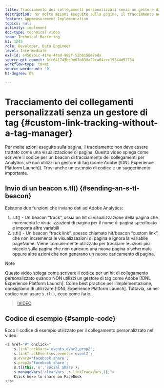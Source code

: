 ```yaml
---
title: Tracciamento dei collegamenti personalizzati senza un gestore di tag
description: Per molte azioni eseguite sulla pagina, il tracciamento non deve essere trattato come una visualizzazione di pagina. Questo video spiega come scrivere il codice per un beacon di tracciamento dei collegamenti per Analytics, se non utilizzi un gestore di tag (come Experience Platform Launch). Trovi anche un esempio di codice e un suggerimento importante.
feature: Appmeasurement Implementation
topics: null
activity: implement
doc-type: technical video
team: Technical Marketing
kt: 1845
role: Developer, Data Engineer
level: Intermediate
exl-id: e4567b1c-414e-44ad-982f-52b0150e7eda
source-git-commit: 8fc641743bc9e07b838a22ca64ccc15344d52764
workflow-type: tm+mt
source-wordcount: '0'
ht-degree: 0%

---
```


# Tracciamento dei collegamenti personalizzati senza un gestore di tag {#custom-link-tracking-without-a-tag-manager}

Per molte azioni eseguite sulla pagina, il tracciamento non deve essere trattato come una visualizzazione di pagina. Questo video spiega come scrivere il codice per un beacon di tracciamento dei collegamenti per Analytics, se non utilizzi un gestore di tag (come Adobe [!DNL Experience Platform Launch]). Trovi anche un esempio di codice e un suggerimento importante.

## Invio di un beacon s.tl() {#sending-an-s-tl-beacon}

Esistono due funzioni che inviano dati ad Adobe Analytics:

1. s.t() - Un beacon “track”, ossia un hit di visualizzazione della pagina che incrementa le visualizzazioni di pagina per il nome di pagina specificato e imposta altre variabili
1. s.tl() - Un beacon “track link”, spesso chiamato hit/beacon “custom link”, che non incrementa le visualizzazioni di pagina e ignora la variabile pageName. Viene comunemente utilizzato per tracciare le azioni più piccole sulla pagina che non caricano una nuova pagina o schermata oppure altre azioni che non generano un nuovo caricamento di pagina.

>[!NOTE]
>
>Questo video spiega come scrivere il codice per un hit di collegamento personalizzato quando NON utilizzi un gestore di tag come Adobe [!DNL Experience Platform Launch]. Come best practice per l’implementazione, consigliamo di utilizzare [!DNL Experience Platform Launch]. Tuttavia, se nel codice vuoi usare `s.tl()`, ecco come farlo.

>[!VIDEO](https://video.tv.adobe.com/v/25832/?quality=12&learn=on)

## Codice di esempio {#sample-code}

Ecco il codice di esempio utilizzato per il collegamento personalizzato nel video:

```JavaScript
<a href="#" onclick="
    s.linkTrackVars='events,eVar2,prop2';
    s.linkTrackEvents=s.events='event2';
    s.eVar2='facebook share';
    s.prop2='facebook share';
    s.tl(this,'o','Social Share');
    s.manageVars('clearVars',s.linkTrackVars,1);">
    Click here to share on FaceBook
</a>
```
